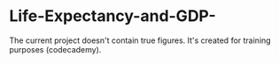 # Life-Expectancy-and-GDP-
The current project doesn't contain true figures. It's created for training purposes (codecademy).
